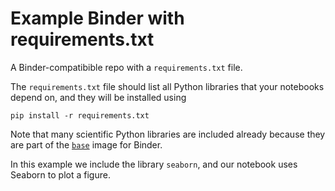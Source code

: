 # Example Binder with requirements.txt

A Binder-compatibible repo with a `requirements.txt` file.

The `requirements.txt` file should list all Python libraries that your notebooks depend on, and they will be installed using 

```
pip install -r requirements.txt
```

Note that many scientific Python libraries are included already because they are part of the [`base`](https://github.com/binder-project/binder/blob/master/images/base/Dockerfile) image for Binder.

In this example we include the library `seaborn`, and our notebook  uses Seaborn to plot a figure.

